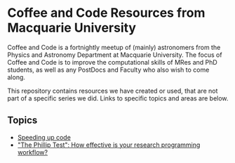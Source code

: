 # Coffee and Code Resources from Macquarie University

Coffee and Code is a fortnightly meetup of (mainly) astronomers from the Physics and Astronomy Department at Macquarie University. The focus of Coffee and Code is to improve the computational skills of MRes and PhD students, as well as any PostDocs and Faculty who also wish to come along.

This repository contains resources we have created or used, that are not part of a specific series we did. Links to specific topics and areas are below.

## Topics
 * [Speeding up code](SpeedingUpCode/README.md)
 * ["The Phillip Test": How effective is your research programming workflow?](ThePhillipTest/README.md)

